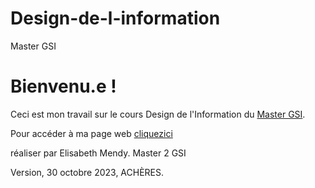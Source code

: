 # Design-de-l-information
Master GSI
# Bienvenu.e !

Ceci est mon travail sur le cours Design de l'Information du  [Master GSI](https://humanites-numeriques.univ-paris8.fr/-Master-G-S-I-).

Pour accéder à ma page web  [cliquezici](file:///Users/user/Desktop/Elisabeth%20Cours%20design%20de%20l'info/index.html)

réaliser par Elisabeth Mendy.
Master 2 GSI

Version, 30 octobre 2023, ACHÈRES.
